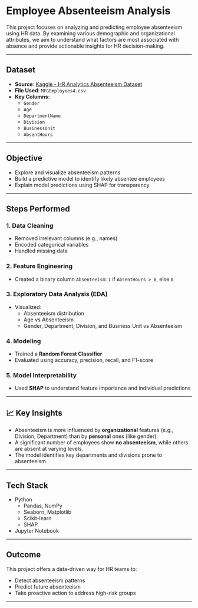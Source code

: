 #  Employee Absenteeism Analysis

This project focuses on analyzing and predicting employee absenteeism using HR data. By examining various demographic and organizational attributes, we aim to understand what factors are most associated with absence and provide actionable insights for HR decision-making.

---

## Dataset

- **Source**: [Kaggle - HR Analytics Absenteeism Dataset](https://www.kaggle.com/datasets/HRAnalyticRepository/absenteeism-dataset)
- **File Used**: `MFGEmployees4.csv`
- **Key Columns**:
  - `Gender`
  - `Age`
  - `DepartmentName`
  - `Division`
  - `BusinessUnit`
  - `AbsentHours`

---

##  Objective

- Explore and visualize absenteeism patterns
- Build a predictive model to identify likely absentee employees
- Explain model predictions using SHAP for transparency

---

##  Steps Performed

### 1. **Data Cleaning**
- Removed irrelevant columns (e.g., names)
- Encoded categorical variables
- Handled missing data

### 2. **Feature Engineering**
- Created a binary column `Absenteeism`: `1` if `AbsentHours > 0`, else `0`

### 3. **Exploratory Data Analysis (EDA)**
- Visualized:
  - Absenteeism distribution
  - Age vs Absenteeism
  - Gender, Department, Division, and Business Unit vs Absenteeism

### 4. **Modeling**
- Trained a **Random Forest Classifier**
- Evaluated using accuracy, precision, recall, and F1-score

### 5. **Model Interpretability**
- Used **SHAP** to understand feature importance and individual predictions

---

## 📈 Key Insights

- Absenteeism is more influenced by **organizational** features (e.g., Division, Department) than by **personal** ones (like gender).
- A significant number of employees show **no absenteeism**, while others are absent at varying levels.
- The model identifies key departments and divisions prone to absenteeism.

---

## Tech Stack

- Python
  - Pandas, NumPy
  - Seaborn, Matplotlib
  - Scikit-learn
  - SHAP
- Jupyter Notebook

---


## Outcome

This project offers a data-driven way for HR teams to:
- Detect absenteeism patterns
- Predict future absenteeism
- Take proactive action to address high-risk groups

---

